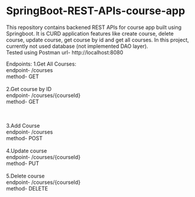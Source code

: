 # SpringBoot-REST-APIs-course-app
This repository contains backened REST APIs for course app built using Springboot. It is CURD application features like create course, delete course, update course, get course by id and get all courses. In this project, currently not used database (not implemented DAO layer). 
<br>
Tested using Postman
url-  http://localhost:8080
<br>

Endpoints:
1.Get All Courses:
  <br>
  endpoint- /courses
  <br>
  method- GET
<br>  <br>
2.Get course by ID
  <br>
  endpoint- /courses/{courseId}
  <br>
  method- GET
  
<br><br>
3.Add Course
  <br>
  endpoint- /courses
  <br>
  method- POST
<br><br>
4.Update course
  <br>
  endpoint- /courses/{courseId}
  <br>
  method- PUT
  <br>
<br>
5.Delete course
<br>
  endpoint- /courses/{courseId}
  <br>
  method- DELETE
